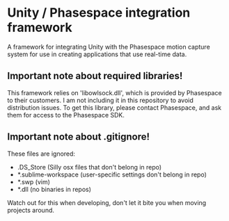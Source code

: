 # Unity / Phasespace integration framework

A framework for integrating Unity with the Phasespace motion capture system for use in creating applications that use real-time data.

## Important note about required libraries!

This framework relies on 'libowlsock.dll', which is provided by Phasespace to their customers.
I am not including it in this repository to avoid distribution issues.
To get this library, please contact Phasespace, and ask them for access to the Phasespace SDK.

## Important note about .gitignore!

These files are ignored:
- .DS_Store (Silly osx files that don't belong in repo)
- *.sublime-workspace (user-specific settings don't belong in repo)
- *.swp (vim)
- *.dll (no binaries in repos)

Watch out for this when developing, don't let it bite you when moving projects around.
